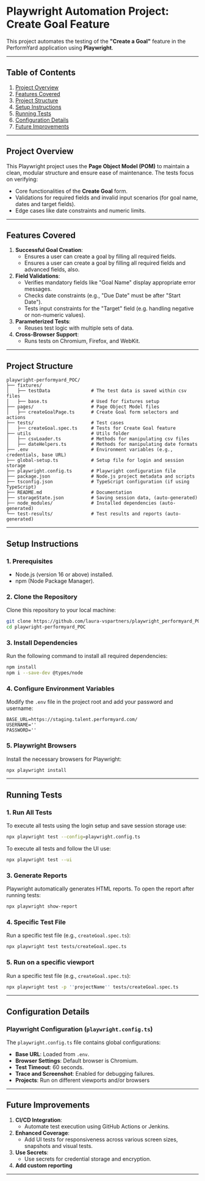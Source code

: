 
# **Playwright Automation Project: Create Goal Feature**

This project automates the testing of the **"Create a Goal"** feature in the PerformYard application using **Playwright**. 

---

## **Table of Contents**

1. [Project Overview](#project-overview)
2. [Features Covered](#features-covered)
3. [Project Structure](#project-structure)
4. [Setup Instructions](#setup-instructions)
5. [Running Tests](#running-tests)
6. [Configuration Details](#configuration-details)
7. [Future Improvements](#future-improvements)

---

## **Project Overview**

This Playwright project uses the **Page Object Model (POM)** to maintain a clean, modular structure and ensure ease of maintenance. The tests focus on verifying:
- Core functionalities of the **Create Goal** form.
- Validations for required fields and invalid input scenarios (for goal name, dates and target fields).
- Edge cases like date constraints and numeric limits.

---

## **Features Covered**

1. **Successful Goal Creation**:
   - Ensures a user can create a goal by filling all required fields.
   - Ensures a user can create a goal by filling all required fields and advanced fields, also.
2. **Field Validations**:
   - Verifies mandatory fields like "Goal Name" display appropriate error messages.
   - Checks date constraints (e.g., "Due Date" must be after "Start Date").
   - Tests input constraints for the "Target" field (e.g. handling negative or non-numeric values).
3. **Parameterized Tests**:
   - Reuses test logic with multiple sets of data.
4. **Cross-Browser Support**:
   - Runs tests on Chromium, Firefox, and WebKit.

---

## **Project Structure**

```plaintext
playwright-performyard_POC/
├── fixtures/
│   ├── testData               # The test data is saved within csv files 
│   ├── base.ts                # Used for fixtures setup 
├── pages/                     # Page Object Model files
│   ├── createGoalPage.ts      # Create Goal form selectors and actions
├── tests/                     # Test cases
│   ├── createGoal.spec.ts     # Tests for Create Goal feature
├── utils                      # Utils folder
│   ├── csvLoader.ts           # Methods for manipulating csv files
│   ├── dateHelpers.ts         # Methods for manipulating date formats
├── .env                       # Environment variables (e.g., credentials, base URL)
├── global-setup.ts            # Setup file for login and session storage
├── playwright.config.ts       # Playwright configuration file
├── package.json               # Node.js project metadata and scripts
├── tsconfig.json              # TypeScript configuration (if using TypeScript)
├── README.md                  # Documentation
├── storageState.json          # Saving session data, (auto-generated)
├── node_modules/              # Installed dependencies (auto-generated)
└── test-results/              # Test results and reports (auto-generated)
```

---

## **Setup Instructions**

### **1. Prerequisites**
- Node.js (version 16 or above) installed.
- npm (Node Package Manager).

### **2. Clone the Repository**
Clone this repository to your local machine:
```bash
git clone https://github.com/laura-vspartners/playwright_performyard_POC.git
cd playwright-performyard_POC
```

### **3. Install Dependencies**
Run the following command to install all required dependencies:
```bash
npm install
npm i --save-dev @types/node
```

### **4. Configure Environment Variables**
Modify the `.env` file in the project root and add your password and username:
```env
BASE_URL=https://staging.talent.performyard.com/
USERNAME=''
PASSWORD=''
```

### **5. Playwright Browsers**
Install the necessary browsers for Playwright:
```bash
npx playwright install
```

---

## **Running Tests**

### **1. Run All Tests**
To execute all tests using the login setup and save session storage use:
```bash
npx playwright test --config=playwright.config.ts
```

To execute all tests and follow the UI use:
```bash
npx playwright test --ui
```

### **3. Generate Reports**
Playwright automatically generates HTML reports. To open the report after running tests:
```bash
npx playwright show-report
```

### **4. Specific Test File**
Run a specific test file (e.g., `createGoal.spec.ts`):
```bash
npx playwright test tests/createGoal.spec.ts
```

### **5. Run on a specific viewport**
Run a specific test file (e.g., `createGoal.spec.ts`):
```bash
npx playwright test -p ''projectName'' tests/createGoal.spec.ts
```
---

## **Configuration Details**

### **Playwright Configuration (`playwright.config.ts`)**
The `playwright.config.ts` file contains global configurations:
- **Base URL**: Loaded from `.env`.
- **Browser Settings**: Default browser is Chromium.
- **Test Timeout**: 60 seconds.
- **Trace and Screenshot**: Enabled for debugging failures.
- **Projects**: Run on different viewports and/or browsers


---

## **Future Improvements**

1. **CI/CD Integration**:
   - Automate test execution using GitHub Actions or Jenkins.
2. **Enhanced Coverage**:
   - Add UI tests for responsiveness across various screen sizes, snapshots and visual tests.
3. **Use Secrets**:
   - Use secrets for credential storage and encryption.
4. **Add custom reporting**


---
